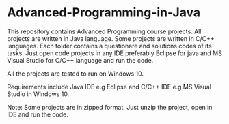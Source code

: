 # Advanced-Programming-in-Java
This repository contains Advanced Programming course projects. All projects are written in Java language. Some projects are written in C/C++ languages. Each folder contains a questionare and solutions codes of its tasks. Just open code projects in any IDE preferably Eclipse for java and MS Visual Studio for C/C++ language and run the code.

All the projects are tested to run on Windows 10.

Requirements include Java IDE e.g Eclipse  and C/C++ IDE e.g MS Visual Studio in Windows 10.

Note: Some projects are in zipped format. Just unzip the project, open in IDE and run the code.   
